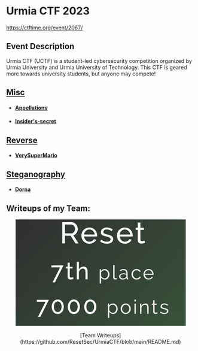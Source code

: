 # Urmia CTF 2023

https://ctftime.org/event/2067/

## Event Description

Urmia CTF (UCTF) is a student-led cybersecurity competition organized by Urmia University and Urmia University of Technology.
This CTF is geared more towards university students, but anyone may compete!


## [Misc](<Misc>)
 * #### [Appellations](<misc/appellations/>)
 * #### [Insider's-secret](<misc/insiders-secret/>)
## [Reverse](<Reverse>)
 * #### [VerySuperMario](<rev/very-super-mario/>)
## [Steganography](<stego>)
 * #### [Dorna](<stego/dorna/>)

## Writeups of my Team:

<p align="center">
  <img src="./team.png">
</p>

<p align="center">
[Team Writeups](https://github.com/ResetSec/UrmiaCTF/blob/main/README.md)
</p>

